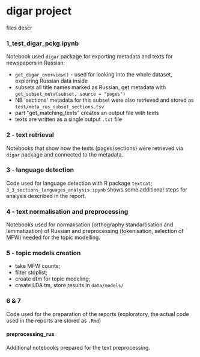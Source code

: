 # digar project

files descr  

### 1_test_digar_pckg.ipynb
Notebook used `digar` package for exporting metadata and texts for newspapers in Russian:  
* `get_digar_overview()`  - used for looking into the whole dataset, exploring Russian data inside  
* subsets all title names marked as Russian, get metadata with `get_subset_meta(subset, source = "pages")`
* NB 'sections' metadata for this subset were also retrieved and stored as `test/meta_rus_subset_sections.tsv`  
* part "get_matching_texts" creates an output file with texts  
* texts are written as a single output `.txt` file  
  
### 2 - text retrieval
Notebooks that show how the texts (pages/sections) were retrieved via `digar` package and connected to the metadata.  
  
### 3 - language detection
Code used for language detection with R package `textcat`; `3_3_sections_languages_analysis.ipynb` shows some additional steps for analysis described in the report.

### 4 - text normalisation and preprocessing
Notebooks used for normalisation (orthography standartisation and lemmatization) of Russian and preprocessing (tokenisation, selection of MFW) needed for the topic modelling.  

### 5 - topic models creation
* take MFW counts;  
* filter stoplist;  
* create dtm for topic modeling;  
* create LDA tm, store results in `data/models/`  

### 6 & 7
Code used for the preparation of the reports (exploratory, the actual code used in the reports are stored as `.Rmd`)

#### preprocessing_rus
Additional notebooks prepared for the text preprocessing.
